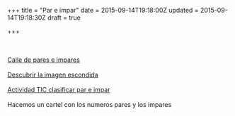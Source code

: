 +++
title = "Par e impar"
date = 2015-09-14T19:18:00Z
updated = 2015-09-14T19:18:30Z
draft = true

+++

<div dir="ltr" style="text-align: left;" trbidi="on"><br /><br /><a href="http://www.actiludis.com/?p=56181" target="_blank">Calle de pares e impares</a><br /><br /><a href="http://www.actiludis.com/?p=10372" target="_blank">Descubrir la imagen escondida</a><br /><br /><a href="http://www.ceipjuanherreraalcausa.es/Recursosdidacticos/SEGUNDO/datos/02_Mates/03_Recursos/01_t/actividades/numeros/05.htm" target="_blank">Actividad TIC clasificar par e impar</a><br /><br />Hacemos un cartel con los numeros pares y los impares</div>
